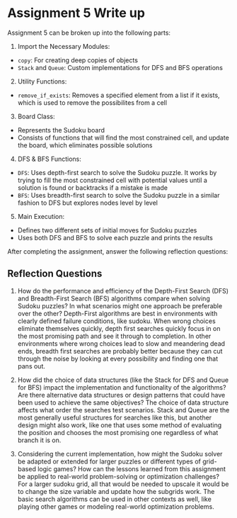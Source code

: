 # Assignment 5 Write up

Assignment 5 can be broken up into the following parts:
1. Import the Necessary Modules:
- `copy`: For creating deep copies of objects
- `Stack` and `Queue`: Custom implementations for DFS and BFS operations
2. Utility Functions: 
- `remove_if_exists`: Removes a specified element from a list if it exists, which is used to remove the possibilites from a cell
3. Board Class:
- Represents the Sudoku board
- Consists of functions that will find the most constrained cell, and update the board, which eliminates possible solutions
4. DFS & BFS Functions:
- `DFS`: Uses depth-first search to solve the Sudoku puzzle. It works by trying to fill the most constrained cell with potential values until a solution is found or backtracks if a mistake is made
- `BFS`: Uses breadth-first search to solve the Sudoku puzzle in a similar fashion to DFS but explores nodes level by level
5. Main Execution:
- Defines two different sets of initial moves for Sudoku puzzles
- Uses both DFS and BFS to solve each puzzle and prints the results


After completing the assignment, answer the following reflection questions:

## Reflection Questions

1. How do the performance and efficiency of the Depth-First Search (DFS) and Breadth-First Search (BFS) algorithms compare when solving Sudoku puzzles? In what scenarios might one approach be preferable over the other?
Depth-First algorithms are best in environments with clearly defined failure conditions, like sudoku. When wrong choices eliminate themselves quickly, depth first searches quickly focus in on the most promising path and see it through to completion. In other environments where wrong choices lead to slow and meandering dead ends, breadth first searches are probably better because they can cut through the noise by looking at every possibility and finding one that pans out.

2. How did the choice of data structures (like the Stack for DFS and Queue for BFS) impact the implementation and functionality of the algorithms? Are there alternative data structures or design patterns that could have been used to achieve the same objectives?
The choice of data structure affects what order the searches test scenarios. Stack and Queue are the most generally useful structures for searches like this, but another design might also work, like one that uses some method of evaluating the position and chooses the most promising one regardless of what branch it is on.
3. Considering the current implementation, how might the Sudoku solver be adapted or extended for larger puzzles or different types of grid-based logic games? How can the lessons learned from this assignment be applied to real-world problem-solving or optimization challenges?
For a larger sudoku grid, all that would be needed to upscale it would be to change the size variable and update how the subgrids work. The basic search algorithms can be used in other contexts as well, like playing other games or modeling real-world optimization problems.